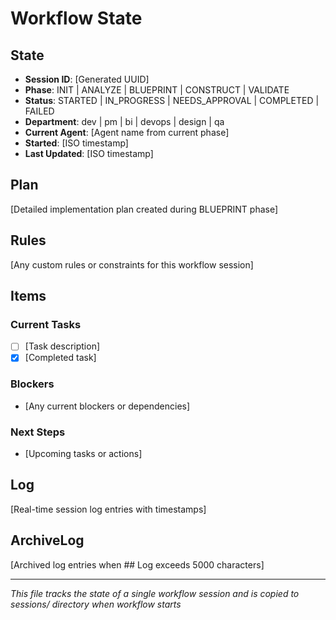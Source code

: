 # Workflow State

## State
- **Session ID**: [Generated UUID]
- **Phase**: INIT | ANALYZE | BLUEPRINT | CONSTRUCT | VALIDATE
- **Status**: STARTED | IN_PROGRESS | NEEDS_APPROVAL | COMPLETED | FAILED
- **Department**: dev | pm | bi | devops | design | qa
- **Current Agent**: [Agent name from current phase]
- **Started**: [ISO timestamp]
- **Last Updated**: [ISO timestamp]

## Plan
[Detailed implementation plan created during BLUEPRINT phase]

## Rules
[Any custom rules or constraints for this workflow session]

## Items
### Current Tasks
- [ ] [Task description]
- [x] [Completed task]

### Blockers
- [Any current blockers or dependencies]

### Next Steps  
- [Upcoming tasks or actions]

## Log
[Real-time session log entries with timestamps]

## ArchiveLog
[Archived log entries when ## Log exceeds 5000 characters]

---
*This file tracks the state of a single workflow session and is copied to sessions/ directory when workflow starts*